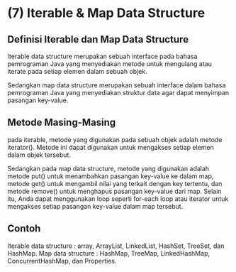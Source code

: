 # (7) Iterable & Map Data Structure

## Definisi Iterable dan Map Data Structure
Iterable data structure merupakan sebuah interface pada bahasa pemrograman Java yang menyediakan 
metode untuk mengulang atau iterate pada setiap elemen dalam sebuah objek.

Sedangkan map data structure merupakan sebuah interface dalam bahasa pemrograman 
Java yang menyediakan struktur data agar dapat menyimpan pasangan key-value.

## Metode Masing-Masing
pada iterable, metode yang digunakan pada sebuah objek adalah metode iterator().
Metode ini dapat digunakan untuk mengakses setiap elemen dalam objek tersebut.

Sedangkan pada map data structure, metode yang digunakan adalah metode put() untuk menambahkan pasangan 
key-value ke dalam map, metode get() untuk mengambil nilai yang terkait dengan key tertentu, dan metode remove() untuk 
menghapus pasangan key-value dari map. Selain itu, Anda dapat menggunakan loop seperti 
for-each loop atau iterator untuk mengakses setiap pasangan key-value dalam map tersebut.

## Contoh
Iterable data structure : array, ArrayList, LinkedList, HashSet, TreeSet, dan HashMap.
Map data structure : HashMap, TreeMap, LinkedHashMap, ConcurrentHashMap, dan Properties.
